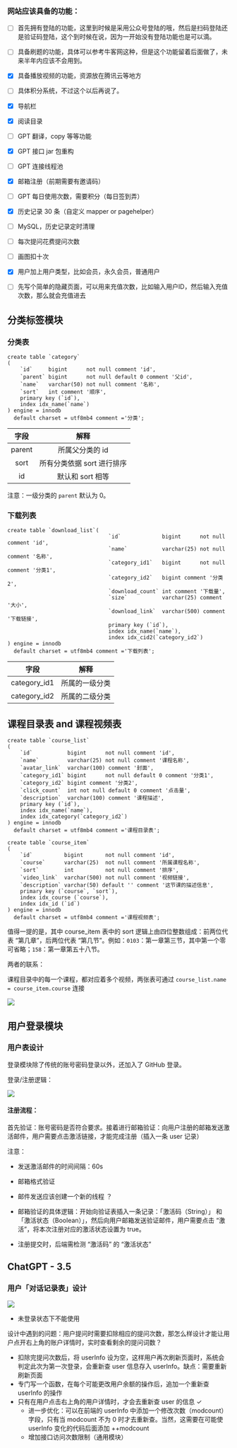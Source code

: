 ### 网站应该具备的功能：

+ [ ] 首先拥有登陆的功能，这里到时候是采用公众号登陆的哦，然后是扫码登陆还是验证码登陆，这个到时候在说，因为一开始没有登陆功能也是可以滴。
+ [ ] 具备刷题的功能，具体可以参考牛客网这种，但是这个功能留着后面做了，未来半年内应该不会用到。
+ [x] 具备播放视频的功能，资源放在腾讯云等地方
+ [ ] 具体积分系统，不过这个以后再说了。
+ [x] 导航栏
+ [x] 阅读目录
+ [ ] GPT 翻译，copy 等等功能
+ [x] GPT 接口 jar 包重构
+ [ ] GPT 连接线程池
+ [x] 邮箱注册（前期需要有邀请码）
+ [ ] GPT 每日使用次数，需要积分（每日签到弄）
+ [x] 历史记录 30 条（自定义 mapper or pagehelper） 
+ [ ] MySQL，历史记录定时清理
+ [ ] 每次提问花费提问次数
+ [ ] 画图扣十次
+ [x] 用户加上用户类型，比如会员，永久会员，普通用户
+ [ ] 先写个简单的隐藏页面，可以用来充值次数，比如输入用户ID，然后输入充值次数，那么就会充值进去



## 分类标签模块

### 分类表

```mysql
create table `category`
(
    `id`     bigint      not null comment 'id',
    `parent` bigint      not null default 0 comment '父id',
    `name`   varchar(50) not null comment '名称',
    `sort`   int comment '顺序',
    primary key (`id`),
  	index idx_name(`name`)
) engine = innodb
  default charset = utf8mb4 comment ='分类';
```

|  字段  |            解释            |
| :----: | :------------------------: |
| parent |      所属父分类的 id       |
|  sort  | 所有分类依据 sort 进行排序 |
|   id   |      默认和 sort 相等      |

注意：一级分类的 `parent` 默认为 0。

### 下载列表

```mysql
create table `download_list`(
                                `id`             bigint      not null comment 'id',
                                `name`           varchar(25) not null comment '名称',
                                `category_id1`   bigint      not null comment '分类1',
                                `category_id2`   bigint comment '分类2',
                                `download_count` int comment '下载量',
                                `size`           varchar(25) comment '大小',
                                `download_link`  varchar(500) comment '下载链接',
                                primary key (`id`),
                                index idx_name(`name`),
                                index idx_cid2(`category_id2`)
) engine = innodb
  default charset = utf8mb4 comment ='下载列表';
```

| 字段         | 解释           |
| ------------ | -------------- |
| category_id1 | 所属的一级分类 |
| category_id2 | 所属的二级分类 |

## 课程目录表 and 课程视频表

```mysql
create table `course_list`
(
    `id`           bigint      not null comment 'id',
    `name`         varchar(25) not null comment '课程名称',
    `avatar_link`  varchar(100) comment '封面',
    `category_id1` bigint      not null default 0 comment '分类1',
    `category_id2` bigint comment '分类2',
    `click_count`  int not null default 0 comment '点击量',
    `description`  varchar(100) comment '课程描述',
    primary key (`id`),
    index idx_name(`name`),
    index idx_category(`category_id2`)
) engine = innodb
  default charset = utf8mb4 comment ='课程目录表';
```

```mysql
create table `course_item`
(
    `id`          bigint       not null comment 'id',
    `course`      varchar(25)  not null comment '所属课程名称',
    `sort`        int          not null comment '排序',
    `video_link`  varchar(500) not null comment '视频链接',
    `description` varchar(50) default '' comment '这节课的描述信息',
    primary key (`course`, `sort`),
    index idx_course (`course`),
    index idx_id (`id`)
) engine = innodb
  default charset = utf8mb4 comment ='课程视频表';
```

值得一提的是，其中 course_item 表中的 sort 逻辑上由四位整数组成：前两位代表 “第几章”，后两位代表 “第几节”。例如：`0103`：第一章第三节，其中第一个零可省略；`158`：第一章第五十八节。

两者的联系：

课程目录中的每一个课程，都对应着多个视频，两张表可通过 `course_list.name = course_item.course` 连接

![](https://xiaoj-1309630359.cos.ap-nanjing.myqcloud.com/202303051639281.png)

## 用户登录模块

### 用户表设计

登录模块除了传统的账号密码登录以外，还加入了 GitHub 登录。

登录/注册逻辑：

![](https://xiaoj-1309630359.cos.ap-nanjing.myqcloud.com/202304072100370.png)

#### 注册流程：

首先验证：账号密码是否符合要求。接着进行邮箱验证：向用户注册的邮箱发送激活邮件，用户需要点击激活链接，才能完成注册（插入一条 user 记录）

注意：

  + 发送激活邮件的时间间隔：60s

  + 邮箱格式验证

  + 邮件发送应该创建一个新的线程 ？

  + 邮箱验证的具体逻辑：开始向验证表插入一条记录：「激活码（String）」 和 「激活状态（Boolean）」，然后向用户邮箱发送验证邮件，用户需要点击 “激活”，将本次注册对应的激活状态设置为 true。

  + 注册提交时，后端需检测 “激活码” 的 “激活状态”

    



## ChatGPT - 3.5

### 用户「对话记录表」设计

![](https://xiaoj-1309630359.cos.ap-nanjing.myqcloud.com/202304072123514.png)



+ 未登录状态下不能使用



设计中遇到的问题：用户提问时需要扣除相应的提问次数，那怎么样设计才能让用户点开右上角的账户详情时，实时查看剩余的提问词数？

+ 扣除完提问次数后，将 userInfo 设为空，这样用户再次刷新页面时，系统会判定此次为第一次登录，会重新查 user 信息存入 userInfo。缺点：需要重新刷新页面
+ 专门写一个函数，在每个可能更改用户余额的操作后，追加一个重新查 userInfo 的操作
+ 只有在用户点击右上角的用户详情时，才会去重新查 user 的信息 ✓ 
  + 进一步优化：可以在前端的 userInfo 中添加一个修改次数（modcount）字段，只有当 modcount 不为 0 时才去重新查。当然，这需要在可能使 userInfo 变化的代码后面添加 ++modcount
  + 增加接口访问次数限制（通用模块）
